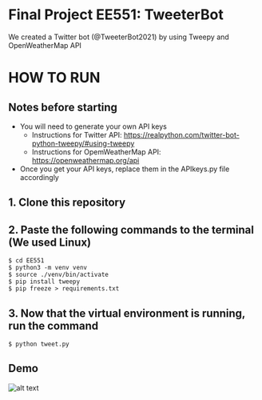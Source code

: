 # Final Project EE551: TweeterBot 

We created a Twitter bot (@TweeterBot2021) by using Tweepy and OpenWeatherMap API

# HOW TO RUN
## Notes before starting
- You will need to generate your own API keys
  - Instructions for Twitter API: https://realpython.com/twitter-bot-python-tweepy/#using-tweepy
  - Instructions for OpemWeatherMap API: https://openweathermap.org/api
- Once you get your API keys, replace them in the APIkeys.py file accordingly
## 1. Clone this repository
## 2. Paste the following commands to the terminal (We used Linux)
```
$ cd EE551
$ python3 -m venv venv
$ source ./venv/bin/activate
$ pip install tweepy
$ pip freeze > requirements.txt
```
## 3. Now that the virtual environment is running, run the command
```
$ python tweet.py
```
## Demo
![alt text](https://imgur.com/a/xkSV4Xx)
